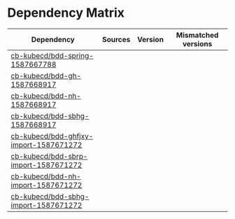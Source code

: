 # Dependency Matrix

Dependency | Sources | Version | Mismatched versions
---------- | ------- | ------- | -------------------
[cb-kubecd/bdd-spring-1587667788](https://github.com/cb-kubecd/bdd-spring-1587667788.git) |  | []() | 
[cb-kubecd/bdd-gh-1587668917](https://github.com/cb-kubecd/bdd-gh-1587668917.git) |  | []() | 
[cb-kubecd/bdd-nh-1587668917](https://github.com/cb-kubecd/bdd-nh-1587668917.git) |  | []() | 
[cb-kubecd/bdd-sbhg-1587668917](https://github.com/cb-kubecd/bdd-sbhg-1587668917.git) |  | []() | 
[cb-kubecd/bdd-ghfjxy-import-1587671272](https://github.com/cb-kubecd/bdd-ghfjxy-import-1587671272.git) |  | []() | 
[cb-kubecd/bdd-sbrp-import-1587671272](https://github.com/cb-kubecd/bdd-sbrp-import-1587671272.git) |  | []() | 
[cb-kubecd/bdd-nh-import-1587671272](https://github.com/cb-kubecd/bdd-nh-import-1587671272.git) |  | []() | 
[cb-kubecd/bdd-sbhg-import-1587671272](https://github.com/cb-kubecd/bdd-sbhg-import-1587671272.git) |  | []() | 
